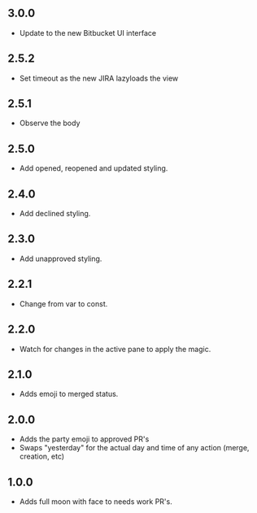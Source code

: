 ## 3.0.0

- Update to the new Bitbucket UI interface

## 2.5.2

- Set timeout as the new JIRA lazyloads the view

## 2.5.1

- Observe the body

## 2.5.0

- Add opened, reopened and updated styling.

## 2.4.0

- Add declined styling.

## 2.3.0

- Add unapproved styling.

## 2.2.1

- Change from var to const.

## 2.2.0

- Watch for changes in the active pane to apply the magic.

## 2.1.0

- Adds emoji to merged status.

## 2.0.0

- Adds the party emoji to approved PR's
- Swaps "yesterday" for the actual day and time of any action (merge, creation, etc)

## 1.0.0

- Adds full moon with face to needs work PR's.